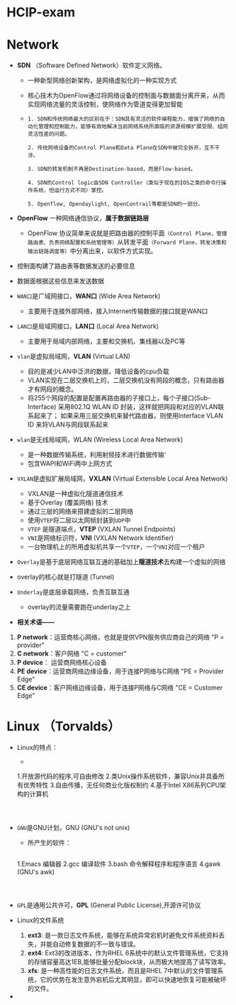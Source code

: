 # HCIP-exam

# Network

* **SDN** （Software Defined Network）软件定义网络。

  * 一种新型网络创新架构，是网络虚拟化的一种实现方式

  * 核心技术为OpenFlow通过将网络设备的控制面与数据面分离开来，从而实现网络流量的灵活控制，使网络作为管道变得更加智能

  * ```
    1. SDN和传统网络最大的区别在于：SDN具有灵活的软件编程能力，增强了网络的自动化管理和控制能力，能够有效地解决当前网络系统所面临的资源规模扩展受限、组网灵活性差的问题。
    
    2. 传统网络设备的Control Plane和Data Plane在SDN中被完全拆开，互不干涉。
    
    3. SDN的转发机制不再是Destination-based，而是Flow-based。
    
    4. SDN的Control logic由SDN Controller（类似于现在的IOS之类的命令行操作系统，但运行方式不同）掌控。
    
    5. Openflow, Opendaylight, OpenContrail等都是SDN的一部分。
    ```

* **OpenFlow**  一种网络通信协议，**属于数据链路层**

  * OpenFlow 协议简单来说就是把路由器的控制平面`（Control Plane，管理路由表、负责网络配置和系统管理等）`从转发平面`（Forward Plane，转发决策和输出链路调度等）`中分离出来，以软件方式实现。

* 控制面构建了路由表等数据发送的必要信息
* 数据面根据这些信息来发送数据



* `WAN口`是广域网接口，**WAN口** (Wide Area Network)
  
  * 主要用于连接外部网络，接入Internet传输数据的接口就是WAN口
  
* `LAN口`是局域网接口，**LAN口** (Local Area Network)
  
  * 主要用于局域内部网络，主要和交换机、集线器以及PC等
  
* `vlan`是虚拟局域网，**VLAN**  (Virtual LAN)
  * 目的是减少LAN中泛洪的数据，降低设备的cpu负载
  * VLAN实现在二层交换机上的，二层交换机没有网段的概念，只有路由器才有网段的概念。
  * 将255个网段的配置是配置再路由器的子接口上，每个子接口(Sub-Interface) 采用802.1Q WLAN ID 封装，这样就把网段和对应的VLAN联系起来了； 如果采用三层交换机来替代路由器，则使用Interface VLAN ID 来将VLAN与网段联系起来
  
* `wlan`是无线局域网，WLAN (Wireless Local Area Network)

  * 是一种数据传输系统，利用射频技术进行数据传输‘
  * 包含WAPI和WiFi两中上网方式

* `VXLAN`是虚拟扩展局域网，**VXLAN** (Virtual Extensible Local Area Network)
  * VXLAN是一种虚拟化隧道通信技术
  * 基于Overlay (覆盖网络) 技术
  * 通过三层的网络来搭建虚拟的二层网络
  * 使用`VTEP`将二层以太网帧封装到`UDP`中
  * `VTEP` 是隧道端点，**VTEP** (VXLAN Tunnel Endpoints)
  * `VNI`是网络标识符，**VNI** (VXLAN Network Identifier)
  * 一台物理机上的所用虚拟机共享一个`VTEP`，一个`VNI`对应一个租户
  
* `Overlay`是基于底层网络互联互通的基础加上**隧道技术**去构建一个虚拟的网络
  
* overlay的核心就是打隧道 (Tunnel)
  
* `Underlay`是底层承载网络，负责互联互通

  * overlay的流量需要跑在underlay之上

  





* **相关术语——**

1. **P network**：运营商核心网络，也就是提供VPN服务供应商自己的网络 "P = provider"
2. **C network**：客户网络 "C = customer"
3. **P device**： 运营商网络核心设备
4. **PE device**：运营商网络边缘设备，用于连接P网络与C网络 "PE = Provider Edge"
5. **CE device**：客户网络边缘设备，用于连接P网络与C网络 "CE = Customer Edge"









# Linux   （Torvalds）

* Linux的特点：

  * ```
  1.开放源代码的程序,可自由修改
    2.类Unix操作系统软件，兼容Unix并具备所有优秀特性
  3.自由传播，无任何商业化版权制约
    4.基于Intel X86系列CPU架构的计算机
    ```
  
  
  
* `GNU`是GNU计划，GNU  (GNU's not unix)

  * 所产生的软件：
  
    ```
  1.Emacs 编辑器
    2.gcc 编译软件
  3.bash 命令解释程序和程序语言
    4.gawk (GNU's awk)
    ```
    
    
  
* `GPL`是通用公共许可，**GPL** (General Public License),开源许可协议

* Linux的文件系统

  1. **ext3**: 是一款日志文件系统，能够在系统异常宕机时避免文件系统资料丢失，并能自动修复数据的不一致与错误。
  2. **ext4**: Ext3的改进版本，作为RHEL 6系统中的默认文件管理系统，它支持的存储容量高达1EB,能够批量分配block块，从而极大地提高了读写效率。
  3. **xfs**:  是一种高性能的日志文件系统，而且是RHEL 7中默认的文件管理系统，它的优势在发生意外宕机后尤其明显，即可以快速地恢复可能被破坏的文件。

  

* 





